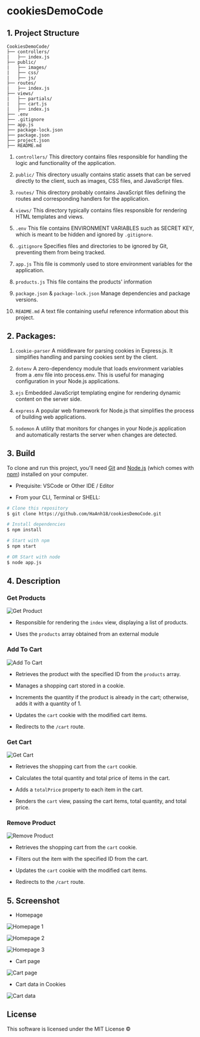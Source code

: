 # cookiesDemoCode

## 1. Project Structure

```
CookiesDemoCode/
├── controllers/
|   ├── index.js
├── public/
|   ├── images/
|   ├── css/
|   ├── js/
├── routes/
|   ├── index.js
├── views/
|   ├── partials/
|   ├── cart.js
|   ├── index.js
├── .env
├── .gitignore
├── app.js
├── package-lock.json
├── package.json
├── project.json
├── README.md
```

1. `controllers/`
This directory contains files responsible for handling the logic and functionality of the application.

2. `public/`
This directory usually contains static assets that can be served directly to the client, such as images, CSS files, and JavaScript files.

3. `routes/`
This directory probably contains JavaScript files defining the routes and corresponding handlers for the application.

4. `views/`
This directory typically contains files responsible for rendering HTML templates and views.

5. `.env`
This file contains ENVIRONMENT VARIABLES such as SECRET KEY, which is meant to be hidden and ignored by `.gitignore`.

6. `.gitignore`
Specifies files and directories to be ignored by Git, preventing them from being tracked.

7. `app.js`
This file is commonly used to store environment variables for the application.

8. `products.js`
This file contains the products' information

9. `package.json` & `package-lock.json`
Manage dependencies and package versions.

10. `README.md`
A text file containing useful reference information about this project.

## 2. Packages:

1. `cookie-parser`
A middleware for parsing cookies in Express.js. It simplifies handling and parsing cookies sent by the client.

2. `dotenv`
A zero-dependency module that loads environment variables from a .env file into process.env. This is useful for managing configuration in your Node.js applications.

3. `ejs`
Embedded JavaScript templating engine for rendering dynamic content on the server side.

4. `express`
A popular web framework for Node.js that simplifies the process of building web applications. 

5. `nodemon`
A utility that monitors for changes in your Node.js application and automatically restarts the server when changes are detected. 

## 3. Build

To clone and run this project, you'll need [Git](https://git-scm.com) and [Node.js](https://nodejs.org/en/download/) (which comes with [npm](https://npmjs.com)) installed on your computer.

- Prequisite: VSCode or Other IDE / Editor

- From your CLI, Terminal or SHELL:

```bash
# Clone this repository
$ git clone https://github.com/HaAnh18/cookiesDemoCode.git

# Install dependencies
$ npm install

# Start with npm
$ npm start

# OR Start with node
$ node app.js
```

## 4. Description

### Get Products 

![Get Product](./public/images/getProduct.png)

- Responsible for rendering the `index` view, displaying a list of products.

- Uses the `products` array obtained from an external module

### Add To Cart

![Add To Cart](./public/images/addToCart.png)

- Retrieves the product with the specified ID from the `products` array.

- Manages a shopping cart stored in a cookie.

- Increments the quantity if the product is already in the cart; otherwise, adds it with a quantity of 1.

- Updates the `cart` cookie with the modified cart items.

- Redirects to the `/cart` route.

### Get Cart

![Get Cart](./public/images/getCart.png)

- Retrieves the shopping cart from the `cart` cookie.

- Calculates the total quantity and total price of items in the cart.

- Adds a `totalPrice` property to each item in the cart.

- Renders the `cart` view, passing the cart items, total quantity, and total price.

### Remove Product

![Remove Product](./public/images/removeProduct.png)

- Retrieves the shopping cart from the `cart` cookie.

- Filters out the item with the specified ID from the cart.

- Updates the `cart` cookie with the modified cart items.

- Redirects to the `/cart` route.


## 5. Screenshot

- Homepage 

![Homepage 1](./public/images/homepage-1.JPG)

![Homepage 2](./public/images/homepage-2.png)

![Homepage 3](./public/images/homepage-3.png)

- Cart page

![Cart page](./public/images/cart.png)

- Cart data in Cookies

![Cart data](./public/images/cookies.png)

## License

This software is licensed under the MIT License ©
